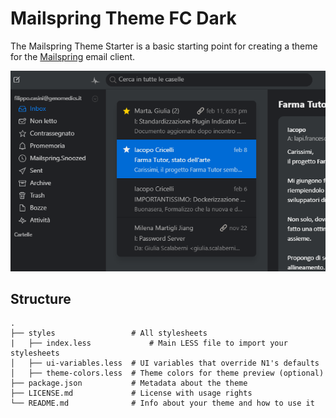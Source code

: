 # Mailspring Theme FC Dark

The Mailspring Theme Starter is a basic starting point for creating a theme for
the [Mailspring](http://www.getmailspring.com/) email client.

<div style="text-align: center;"><img src="./screenshot/fc-dark.png" /></div>

## Structure

```
.
├── styles                 # All stylesheets
|   ├── index.less             # Main LESS file to import your stylesheets
│   ├── ui-variables.less  # UI variables that override N1's defaults
│   ├── theme-colors.less  # Theme colors for theme preview (optional)
├── package.json           # Metadata about the theme
├── LICENSE.md             # License with usage rights
└── README.md              # Info about your theme and how to use it
```
